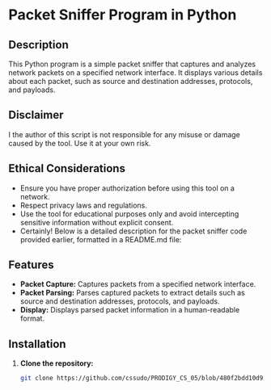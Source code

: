 # Packet Sniffer Program in Python


## Description

This Python program is a simple packet sniffer that captures and analyzes network packets on a specified network interface. It displays various details about each packet, such as source and destination addresses, protocols, and payloads.

## Disclaimer
I the author of this script is not responsible for any misuse or damage caused by the tool. Use it at your own risk.

## Ethical Considerations
- Ensure you have proper authorization before using this tool on a network.
- Respect privacy laws and regulations.
- Use the tool for educational purposes only and avoid intercepting sensitive information without explicit consent.
- Certainly! Below is a detailed description for the packet sniffer code provided earlier, formatted in a README.md file:

## Features

- **Packet Capture:** Captures packets from a specified network interface.
- **Packet Parsing:** Parses captured packets to extract details such as source and destination addresses, protocols, and payloads.
- **Display:** Displays parsed packet information in a human-readable format.


## Installation

1. **Clone the repository:**

   ```bash
   git clone https://github.com/cssudo/PRODIGY_CS_05/blob/480f2bdd10d99d2863121d5f2e492fd919c2c278/PRODIGY_CS_05.py
